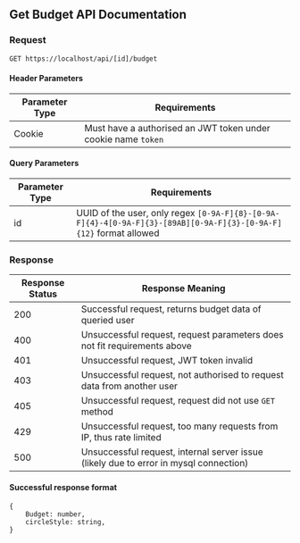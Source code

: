 ## Get Budget API Documentation

### Request

`GET https://localhost/api/[id]/budget`

#### Header Parameters

| Parameter Type | Requirements |
|----------------|--------------|
| Cookie | Must have a authorised an JWT token under cookie name `token` |

#### Query Parameters

| Parameter Type | Requirements |
|----------------|--------------|
| id | UUID of the user, only regex `[0-9A-F]{8}-[0-9A-F]{4}-4[0-9A-F]{3}-[89AB][0-9A-F]{3}-[0-9A-F]{12}` format allowed |

### Response

| Response Status | Response Meaning |
|-|-|
| 200 | Successful request, returns budget data of queried user |
| 400 | Unsuccessful request, request parameters does not fit requirements above |
| 401 | Unsuccessful request, JWT token invalid |
| 403 | Unsuccessful request, not authorised to request data from another user |
| 405 | Unsuccessful request, request did not use `GET` method |
| 429 | Unsuccessful request, too many requests from IP, thus rate limited |
| 500 | Unsuccessful request, internal server issue (likely due to error in mysql connection) |

#### Successful response format 

```
{
    Budget: number,
    circleStyle: string,
}
```